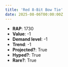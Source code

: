 ```yaml
---
title: 'Red 8-Bit Bow Tie'
date: 2025-08-06T00:00:00Z
---
```

- **RAP**: 1730
- **Value**: -1
- **Demand level**: -1
- **Trend**: -1
- **Projected?**: True
- **Hyped?**: True
- **Rare?**: True
